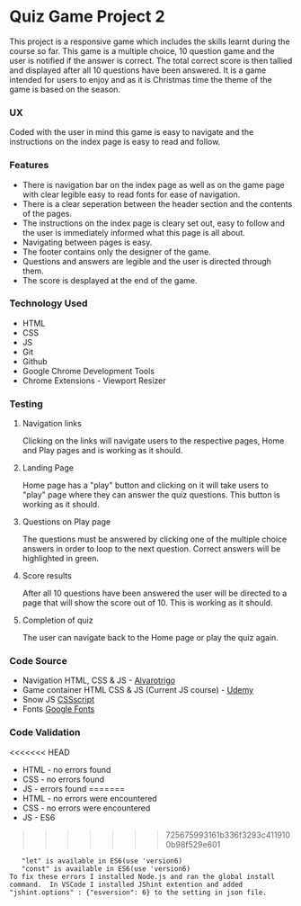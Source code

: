 # Quiz Game Project 2
This project is a responsive game which includes the skills learnt during the course so far. This game is a multiple choice, 10 question game and the user is notified if the answer is correct.  The total correct score is then tallied and displayed after all 10 questions have been answered. It is a game intended for users to enjoy and as it is Christmas time the theme of the game is based on the season.

### UX
Coded with the user in mind this game is easy to navigate and the instructions on the index page is easy to read and follow.

### Features

- There is navigation bar on the index page as well as on the game page with clear legible easy to read fonts for ease of navigation. 
- There is a clear seperation between the header section and the contents of the pages.
- The instructions on the index page is cleary set out, easy to follow and the user is immediately informed what this page is all about.
- Navigating between pages is easy.
- The footer contains only the designer of the game.
- Questions and answers are legible and the user is directed through them.
- The score is desplayed at the end of the game.

### Technology Used

- HTML
- CSS
- JS
- Git
- Github
- Google Chrome Development Tools
- Chrome Extensions - Viewport Resizer
               
### Testing

1.  Navigation links
    
    Clicking on the links will navigate users to the respective pages, Home and Play pages and is working as it should.

2.  Landing Page

    Home page has a "play" button and clicking on it will take users to "play" page where they can answer the quiz questions. This button is working as it should.

3.  Questions on Play page

    The questions must be answered by clicking one of the multiple choice answers in order to loop to the next question. Correct answers will be highlighted in green. 

4.  Score results

    After all 10 questions have been answered the user will be directed to a page that will show the score out of 10. This is working as it should.

5.  Completion of quiz

    The user can navigate back to the Home page or play the quiz again.

### Code Source

- Navigation HTML, CSS & JS - [Alvarotrigo](https://alvarotrigo.com)
- Game container HTML CSS & JS (Current JS course) - [Udemy](www.udemy.com)
- Snow JS [CSSscript](https://www.cssscript.com/minimalist-falling-snow-effect-with-pure-javascript-snow-js/)
- Fonts [Google Fonts](https://fonts.googleapis.com/css2?family=Poppins:ital,wght@0,100;0,200;0,300;0,400;0,500;0,600;0,700;0,800;0,900;1,100;1,200;1,300;1,400;1,500;1,600;1,700;1,800;1,900&display=swap)

### Code Validation
<<<<<<< HEAD
- HTML - no errors found
- CSS - no errors found
- JS - errors found
=======
- HTML - no errors were encountered
- CSS - no errors were encountered
- JS - ES6 


>>>>>>> 725675993161b336f3293c4119100b98f529e601
    
       "let" is available in ES6(use 'version6)
       "const" is available in ES6(use 'version6)
    To fix these errors I installed Node.js and ran the global install command.  In VSCode I installed JShint extention and added "jshint.options" : {"esversion": 6} to the setting in json file.
    
###